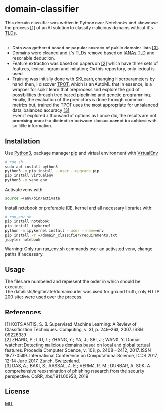 # domain-classifier

This domain classifier was written in Python over Notebooks and showcase the process [[1]](#1) of an AI solution to classify malicious domains without it's [TLDs](https://en.wikipedia.org/wiki/Top-level_domain).<br>
<br>
- Data was gathered based on popular sources of public domains lists [[3]](#3).<br>
- Domains were cleaned and it's TLDs remove based on [IANAs TLD](https://www.iana.org/domains/root/db) and resonable deduction.<br>
- Feature extraction was based on papers on [[2]](#2) which have three sets of features, lexical, ngram and imitation; On this repository, only lexical is used.<br>
- Training was initially done with [SKLearn](https://scikit-learn.org/), changing hiperparameters by hand, then, I discover [TPOT](https://epistasislab.github.io/tpot/), which is an AutoML that in essence, is a wrapper for scikit learn that preprocess and explore the grid of possibilities through tree based pipelining and genetic programming.<br>
Finally, the evaluation of the predictors is done through commom metrics but, trained the TPOT uses the most appropriate for unbalanced data, balanced accuracy [[3]](#3).<br>
Even if explored a thousand of options as I once did, the results are not promising once the distinction between classes cannot be achieve with so little information. <br>


## Installation

Use [Python3](https://www.python.org/), package manager [pip](https://pip.pypa.io/en/stable/) and virtual environment with [VirtualEnv](https://virtualenv.pypa.io/en/latest/)

```bash
# run.sh
sudo apt install python3
python3 -m pip install --user --upgrade pip
pip install virtualenv
python3 -m venv env
```

Activate venv with:
```bash
source ~/env/bin/activate
```

Install notebook or preferable IDE, kernel and all necessary libraries with:
```bash
# run_env.sh
pip install notebook
pip install ipykernel
python -m ipykernel install --user --name=env
pip install -r ~/domain_classifier/requirements.txt
jupyter notebook
```
Warning: Only run run_env.sh commands over an activated venv, change paths if necessary.

## Usage

The files are numbered and represent the order in which should be executed. <br>
The data/lists/legitimate/domaincurler was used for ground truth, only HTTP 200 sites were used over the process. <br>

## References
<a name="1"></a>[1] KOTSIANTIS, S. B. Supervised Machine Learning: A Review of Classification Techniques. Computing, v. 31, p. 249–268, 2007. ISSN 09226389<br>
<a name="2"></a>[2] ZHANG, P.; LIU, T.; ZHANG, Y.; YA, J.; SHI, J.; WANG, Y. Domain watcher: Detecting malicious domains based on local and global textual features. Procedia Computer Science, v. 108, p. 2408 – 2412, 2017. ISSN 1877-0509. International Conference on Computational Science, ICCS 2017, 12-14 June 2017, Zurich, Switzerland.<br>
<a name="3"></a>[3] DAS, A.; BAKI, S.; AASSAL, A. E.; VERMA, R. M.; DUNBAR, A. SOK: A comprehensive reexamination of phishing research from the security perspective. CoRR, abs/1911.00953, 2019 <br>

## License
[MIT](https://choosealicense.com/licenses/mit/)
